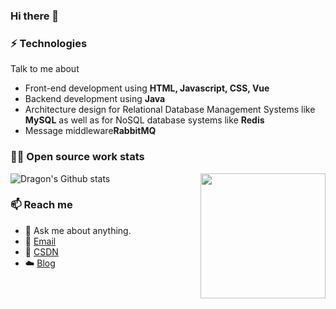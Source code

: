 ### Hi there 👋

### ⚡ Technologies
Talk to me about
- Front-end development using **HTML, Javascript, CSS, Vue**
- Backend development using **Java**
- Architecture design for Relational Database Management Systems like **MySQL** as well as for NoSQL database systems like **Redis**
- Message middleware**RabbitMQ**


### 👨‍💻 Open source work stats

![Dragon's Github stats](https://github-readme-stats.vercel.app/api?username=wenMN1994&show_icons=true)
<img align='right' src='https://octodex.github.com/images/hula_loop_octodex03.gif' width='200"'>

### 📫 Reach me 

- 💬 Ask me about anything.
- 📧 <a href="mailto:18475536452@163.com">Email</a>
- 📖 <a href = "https://blog.csdn.net/baidu_33267079">CSDN</a>
- ☁️ <a href = "http://www.dragonwen.cn/">Blog</a>


<!--
**wenMN1994/wenMN1994** is a ✨ _special_ ✨ repository because its `README.md` (this file) appears on your GitHub profile.

Here are some ideas to get you started:

- 🔭 I’m currently working on ...
- 🌱 I’m currently learning ...
- 👯 I’m looking to collaborate on ...
- 🤔 I’m looking for help with ...
- 💬 Ask me about ...
- 📫 How to reach me: ...
- 😄 Pronouns: ...
- ⚡ Fun fact: ...
-->
